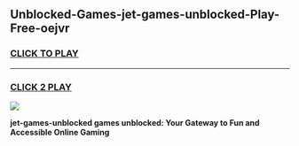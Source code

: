 
## Unblocked-Games-jet-games-unblocked-Play-Free-oejvr
<h3>
<a href="https://premium76.site?title=jet-games-unblocked&ref=24M">CLICK TO PLAY</a></h3>
<hr>

<h3>
<a href="https://premium76.site?title=jet-games-unblocked&ref=24M">CLICK 2 PLAY</a>
  
</h3>

<a href="https://premium76.site?title=jet-games-unblocked&ref=24M"><img src="https://clearcache.store/games.png"></a>


**jet-games-unblocked games unblocked: Your Gateway to Fun and Accessible Online Gaming**
